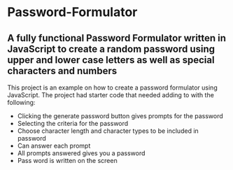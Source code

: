 # Password-Formulator

## A fully functional Password Formulator written in JavaScript to create a random password using upper and lower case letters as well as special characters and numbers

This project is an example on how to create a password formulator using JavaScript. The project had starter code that needed adding to with the following:

* Clicking the generate password button gives prompts for the password
* Selecting the criteria for the password
* Choose character length and character types to be included in password
* Can answer each prompt
* All prompts answered gives you a password
* Pass word is written on the screen